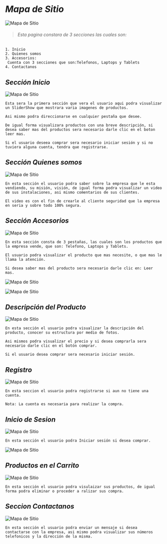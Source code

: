 **_Mapa de Sitio_**
=============


![Mapa de Sitio](images/Mapa-Sitio.png)

>###### Esta pagina constara de 3 secciones las cuales son:
```
1. Inicio
2. Quienes somos
3. Accesorios:
 Cuenta con 3 secciones que son:Telefonos, Laptops y Tablets
4. Contactanos
```

## **_Sección Inicio_**



![Mapa de Sitio](images/index.png)


```
Esta sera la primera sección que vera el usuario aqui podra visualizar un SliderShow que mostrara varia imagenes de productos.

Asi mismo podra direccionarse en cualquier pestaña que desee.

De igual forma visualizara productos con una breve descripción, si desea saber mas del productos sera necesario darle clic en el boton leer mas.

Si el usuario deseea comprar sera necesario iniciar sesión y si no tuviera alguna cuenta, tendra que registrarse.
```


## **_Sección Quienes somos_**



![Mapa de Sitio](images/quienes-somos.png)


```
En esta sección el usuario podra saber sobre la empresa que le esta vendiendo, su misión, visión, de igual forma podra visualizar un video de sus instalaciones, asi mismo comentarios de sus clientes.

El video es con el fin de crearle al cliente seguridad que la empresa en seria y sobre todo 100% segura.
```


## **_Sección Accesorios_**



![Mapa de Sitio](images/telefono.png)


```
En esta sección consta de 3 pestañas, las cuales son los productos que la empresa vende, que son: Telefono, Laptops y Tablets.

El usuario podra visualizar el producto que mas necesite, o que mas le llama la atención.

Si desea saber mas del producto sera necesario darle clic en: Leer mas.

```

![Mapa de Sitio](images/laptop.png)


![Mapa de Sitio](images/tablets.png)



## **_Descripción del Producto_**



![Mapa de Sitio](images/descripcion.png)


```
En esta sección el usuario podra visualizar la descripción del producto, conocer su estructura por medio de fotos.

Asi mismos podra visualizar el precio y si desea comprarla sera necesario darle clic en el botón comprar.

Si el usuario desea comprar sera necesario iniciar sesión.
```


## **_Registro_**



![Mapa de Sitio](images/registro.png)


```
En esta seccion el usuario podra registrarse si aun no tiene una cuenta.

Nota: La cuenta es necesaria para realizar la compra.
```



## **_Inicio de Sesion_**



![Mapa de Sitio](images/iniciosesion.png)


```
En esta sección el usuario podra Iniciar sesión si desea comprar.

```



![Mapa de Sitio](images/sesioniniciada.png)


## **_Productos en el Carrito_**



![Mapa de Sitio](images/carrito.png)


```
En esta sección el usuario podra visulaizar sus productos, de igual forma podra eliminar o proceder a ralizar sus compra.
```



## **_Seccion Contactanos_**



![Mapa de Sitio](images/contactanos.png)


```
En esta sección el usuario podra enviar un mensaje si desea contactarse con la empresa, asi mismo podra visualizar sus números telefonicos y la dirección de la misma.
```
